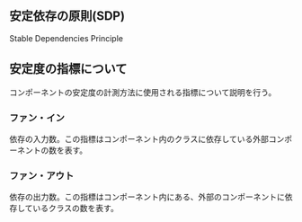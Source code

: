 ## 安定依存の原則(SDP)
Stable Dependencies Principle

## 安定度の指標について
コンポーネントの安定度の計測方法に使用される指標について説明を行う。

### ファン・イン
依存の入力数。この指標はコンポーネント内のクラスに依存している外部コンポーネントの数を表す。

### ファン・アウト
依存の出力数。この指標はコンポーネント内にある、外部のコンポーネントに依存しているクラスの数を表す。

